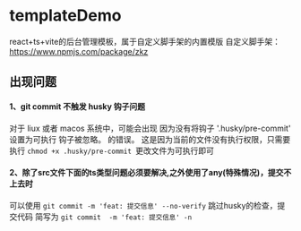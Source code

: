 # templateDemo
react+ts+vite的后台管理模板，属于自定义脚手架的内置模版
自定义脚手架：https://www.npmjs.com/package/zkz



## 出现问题

#### 1、git commit 不触发 husky 钩子问题

对于 liux 或者 macos 系统中，可能会出现 因为没有将钩子 '.husky/pre-commit' 设置为可执行 钩子被忽略。 的错误。
这是因为当前的文件没有执行权限，只需要执行 `chmod +x .husky/pre-commit `更改文件为可执行即可


#### 2、除了src文件下面的ts类型问题必须要解决,之外使用了any(特殊情况)，提交不上去时

可以使用 `git commit -m 'feat: 提交信息' --no-verify` 跳过husky的检查，提交代码
简写为 `git commit  -m 'feat: 提交信息' -n`
